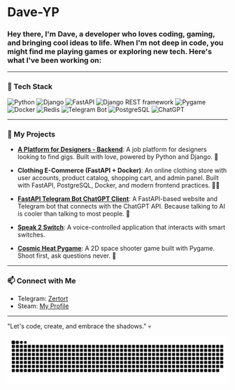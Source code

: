 # Dave-YP

### Hey there, I'm Dave, a developer who loves coding, gaming, and bringing cool ideas to life. When I'm not deep in code, you might find me playing games or exploring new tech. Here's what I've been working on:

---

### 🔧 Tech Stack
![Python](https://img.shields.io/badge/-Python-3776AB?logo=python&logoColor=white&style=flat)
![Django](https://img.shields.io/badge/-Django-092E20?logo=django&logoColor=white&style=flat)
![FastAPI](https://img.shields.io/badge/-FastAPI-009688?logo=fastapi&logoColor=white&style=flat)
![Django REST framework](https://img.shields.io/badge/-Django_REST_Framework-092E20?logo=django&logoColor=white&style=flat)
![Pygame](https://img.shields.io/badge/-Pygame-1a1a1a?logo=pygame&logoColor=white&style=flat)
![Docker](https://img.shields.io/badge/-Docker-2496ED?logo=docker&logoColor=white&style=flat)
![Redis](https://img.shields.io/badge/-Redis-DC382D?logo=redis&logoColor=white&style=flat)
![Telegram Bot](https://img.shields.io/badge/-Telegram_Bot-2CA5E0?logo=telegram&logoColor=white&style=flat)
![PostgreSQL](https://img.shields.io/badge/-PostgreSQL-4169E1?logo=postgresql&logoColor=white&style=flat)
![ChatGPT](https://img.shields.io/badge/-ChatGPT-00A67E?logo=openai&logoColor=white&style=flat)

---

### 🚀 My Projects

- **[A Platform for Designers - Backend](https://github.com/a-platform-for-designers/a-platform-for-designers-backend)**: A job platform for designers looking to find gigs. Built with love, powered by Python and Django. 🎨  
- **Clothing E-Commerce (FastAPI + Docker)**: An online clothing store with user accounts, product catalog, shopping cart, and admin panel. Built with FastAPI, PostgreSQL, Docker, and modern frontend practices. 🛒👕
- **[FastAPI Telegram Bot ChatGPT Client](https://github.com/Dave-YP/fastapi-telegram-bot-chatgpt-client)**: A FastAPI-based website and Telegram bot that connects with the ChatGPT API. Because talking to AI is cooler than talking to most people. 🤖  

- **[Speak 2 Switch](https://github.com/Dave-YP/speak-2-switch.git)**: A voice-controlled application that interacts with smart switches.  
- **[Cosmic Heat Pygame](https://github.com/Dave-YP/cosmic-heat-pygame)**: A 2D space shooter game built with Pygame. Shoot first, ask questions never. 🌌  


---

### 📫 Connect with Me

- Telegram: [Zertort](https://t.me/Zertort)
- Steam: [My Profile](https://steamcommunity.com/profiles/76561198125407812/)

---

"Let's code, create, and embrace the shadows." 💀

<picture>
  <source media="(prefers-color-scheme: dark)" srcset="https://github.com/Dave-YP/Dave-YP/raw/main/dist/github-snake-dark.svg?v=1" />
  <source media="(prefers-color-scheme: light)" srcset="https://github.com/Dave-YP/Dave-YP/raw/main/dist/github-snake.svg?v=1" />
  <img alt="github-snake" src="https://github.com/Dave-YP/Dave-YP/raw/main/dist/github-snake.svg?v=1" />
</picture>






